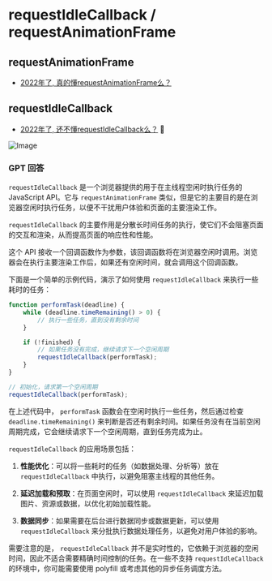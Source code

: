 # requestIdleCallback / requestAnimationFrame

## requestAnimationFrame

* [2022年了, 真的懂requestAnimationFrame么？](https://juejin.cn/post/7062178363800027173)

## requestIdleCallback

* [2022年了, 还不懂requestIdleCallback么？](https://www.developers.pub/article/1028858) 🌟 

![Image](https://user-images.githubusercontent.com/15316908/263005611-0475051c-375c-4fe8-98ba-5234e9921dc5.png)

### GPT 回答

`requestIdleCallback` 是一个浏览器提供的用于在主线程空闲时执行任务的 JavaScript API。它与 `requestAnimationFrame` 类似，但是它的主要目的是在浏览器空闲时执行任务，以便不干扰用户体验和页面的主要渲染工作。

`requestIdleCallback` 的主要作用是分散长时间任务的执行，使它们不会阻塞页面的交互和渲染，从而提高页面的响应性和性能。

这个 API 接收一个回调函数作为参数，该回调函数将在浏览器空闲时调用。浏览器会在执行主要渲染工作后，如果还有空闲时间，就会调用这个回调函数。

下面是一个简单的示例代码，演示了如何使用 `requestIdleCallback` 来执行一些耗时的任务：

```javascript
function performTask(deadline) {
    while (deadline.timeRemaining() > 0) {
        // 执行一些任务，直到没有剩余时间
    }

    if (!finished) {
        // 如果任务没有完成，继续请求下一个空闲周期
        requestIdleCallback(performTask);
    }
}

// 初始化，请求第一个空闲周期
requestIdleCallback(performTask);
```

在上述代码中， `performTask` 函数会在空闲时执行一些任务，然后通过检查 `deadline.timeRemaining()` 来判断是否还有剩余时间。如果任务没有在当前空闲周期完成，它会继续请求下一个空闲周期，直到任务完成为止。

`requestIdleCallback` 的应用场景包括：

1. **性能优化**：可以将一些耗时的任务（如数据处理、分析等）放在 `requestIdleCallback` 中执行，以避免阻塞主线程的其他任务。

2. **延迟加载和预取**：在页面空闲时，可以使用 `requestIdleCallback` 来延迟加载图片、资源或数据，以优化初始加载性能。

3. **数据同步**：如果需要在后台进行数据同步或数据更新，可以使用 `requestIdleCallback` 来分批执行数据处理任务，以避免对用户体验的影响。

需要注意的是， `requestIdleCallback` 并不是实时性的，它依赖于浏览器的空闲时间，因此不适合需要精确时间控制的任务。在一些不支持 `requestIdleCallback` 的环境中，你可能需要使用 polyfill 或考虑其他的异步任务调度方法。
